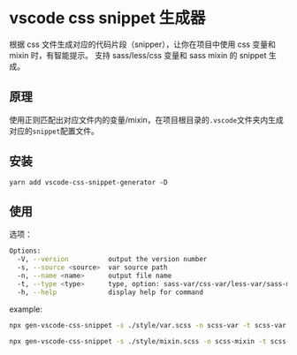 # vscode css snippet 生成器

根据 css 文件生成对应的代码片段（snipper），让你在项目中使用 css 变量和 mixin 时，有智能提示。
支持 sass/less/css 变量和 sass mixin 的 snippet 生成。

## 原理

使用正则匹配出对应文件内的变量/mixin，在项目根目录的`.vscode`文件夹内生成对应的`snippet`配置文件。

## 安装

```
yarn add vscode-css-snippet-generator -D
```

## 使用

选项：

```bash
Options:
  -V, --version          output the version number
  -s, --source <source>  var source path
  -n, --name <name>      output file name
  -t, --type <type>      type, option: sass-var/css-var/less-var/sass-mixin
  -h, --help             display help for command
```

example:

```bash
npx gen-vscode-css-snippet -s ./style/var.scss -n scss-var -t scss-var

npx gen-vscode-css-snippet -s ./style/mixin.scss -n scss-mixin -t scss-mixin
```
